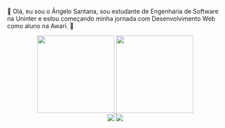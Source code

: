 🔭 Olá, eu sou o Ângelo Santana, sou estudante de Engenharia de Software na Uninter e estou começando minha jornada com Desenvolvimento Web como aluno na Awari. 👋

<div align="center">
  <a href="https://github.com/angelophysis">
  <img height="180em" src="https://github-readme-stats.vercel.app/api?username=angelophysis&show_icons=true&theme=dracula&include_all_commits=true&count_private=true"/>
  <img height="180em" src="https://github-readme-stats.vercel.app/api/top-langs/?username=angelophysis&layout=compact&langs_count=7&theme=dracula"/>
</div>

<div align="center">
<a href="https://api.whatsapp.com/send?phone=5579988144876" target="_blank"><img src="https://img.shields.io/badge/WhatsApp-25D366?style=for-the-badge&logo=whatsapp&logoColor=white" target="_blank"></a>
<a href="angelodossantossantana@gmail.com" target="_blank"><img src="https://img.shields.io/badge/Gmail-D14836?style=for-the-badge&logo=gmail&logoColor=white" target="_blank"></a>
</div>
